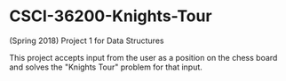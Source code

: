 # CSCI-36200-Knights-Tour
(Spring 2018) Project 1 for Data Structures

This project accepts input from the user as a position on the chess board and solves the "Knights Tour" problem for that input.
